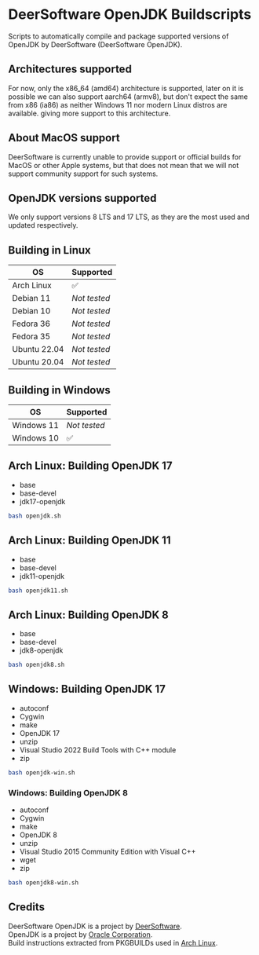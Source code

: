 # DeerSoftware OpenJDK Buildscripts

Scripts to automatically compile and package supported versions of OpenJDK by DeerSoftware (DeerSoftware OpenJDK).

## Architectures supported

For now, only the x86_64 (amd64) architecture is supported, later on it is possible we can also support aarch64 (armv8), but don't expect the same from x86 (ia86) as neither Windows 11 nor modern Linux distros are available. giving more support to this architecture.

## About MacOS support

DeerSoftware is currently unable to provide support or official builds for MacOS or other Apple systems, but that does not mean that we will not support community support for such systems.

## OpenJDK versions supported

We only support versions 8 LTS and 17 LTS, as they are the most used and updated respectively.

## Building in Linux

| OS           | Supported          |
| ------------ | ------------------ |
| Arch Linux   | :white_check_mark: |
| Debian 11    | *Not tested*       |
| Debian 10    | *Not tested*       |
| Fedora 36    | *Not tested*       |
| Fedora 35    | *Not tested*       |
| Ubuntu 22.04 | *Not tested*       |
| Ubuntu 20.04 | *Not tested*       |

## Building in Windows

| OS         | Supported          |
| ---------- | ------------------ |
| Windows 11 | *Not tested*       |
| Windows 10 | :white_check_mark: |

## Arch Linux: Building OpenJDK 17

- base
- base-devel
- jdk17-openjdk

```sh
bash openjdk.sh
```

## Arch Linux: Building OpenJDK 11

- base
- base-devel
- jdk11-openjdk

```sh
bash openjdk11.sh
```

## Arch Linux: Building OpenJDK 8

- base
- base-devel
- jdk8-openjdk

```sh
bash openjdk8.sh
```

## Windows: Building OpenJDK 17

- autoconf
- Cygwin
- make
- OpenJDK 17
- unzip
- Visual Studio 2022 Build Tools with C++ module
- zip

```sh
bash openjdk-win.sh
```

### Windows: Building OpenJDK 8

- autoconf
- Cygwin
- make
- OpenJDK 8
- unzip
- Visual Studio 2015 Community Edition with Visual C++
- wget
- zip

```sh
bash openjdk8-win.sh
```

## Credits

DeerSoftware OpenJDK is a project by [DeerSoftware](https://www.deersoftware.dev/).  
OpenJDK is a project by [Oracle Corporation](https://www.oracle.com/).  
Build instructions extracted from PKGBUILDs used in [Arch Linux](https://archlinux.org/).
